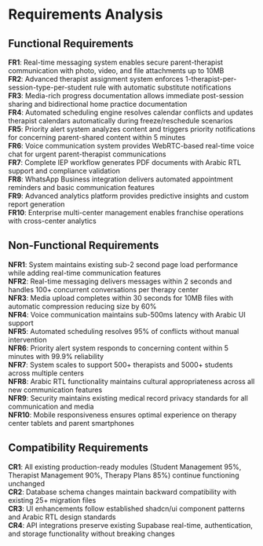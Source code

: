 # Requirements Analysis

## Functional Requirements

**FR1**: Real-time messaging system enables secure parent-therapist communication with photo, video, and file attachments up to 10MB  
**FR2**: Advanced therapist assignment system enforces 1-therapist-per-session-type-per-student rule with automatic substitute notifications  
**FR3**: Media-rich progress documentation allows immediate post-session sharing and bidirectional home practice documentation  
**FR4**: Automated scheduling engine resolves calendar conflicts and updates therapist calendars automatically during freeze/reschedule scenarios  
**FR5**: Priority alert system analyzes content and triggers priority notifications for concerning parent-shared content within 5 minutes  
**FR6**: Voice communication system provides WebRTC-based real-time voice chat for urgent parent-therapist communications  
**FR7**: Complete IEP workflow generates PDF documents with Arabic RTL support and compliance validation  
**FR8**: WhatsApp Business integration delivers automated appointment reminders and basic communication features  
**FR9**: Advanced analytics platform provides predictive insights and custom report generation  
**FR10**: Enterprise multi-center management enables franchise operations with cross-center analytics

## Non-Functional Requirements

**NFR1**: System maintains existing sub-2 second page load performance while adding real-time communication features  
**NFR2**: Real-time messaging delivers messages within 2 seconds and handles 100+ concurrent conversations per therapy center  
**NFR3**: Media upload completes within 30 seconds for 10MB files with automatic compression reducing size by 60%  
**NFR4**: Voice communication maintains sub-500ms latency with Arabic UI support  
**NFR5**: Automated scheduling resolves 95% of conflicts without manual intervention  
**NFR6**: Priority alert system responds to concerning content within 5 minutes with 99.9% reliability  
**NFR7**: System scales to support 500+ therapists and 5000+ students across multiple centers  
**NFR8**: Arabic RTL functionality maintains cultural appropriateness across all new communication features  
**NFR9**: Security maintains existing medical record privacy standards for all communication and media  
**NFR10**: Mobile responsiveness ensures optimal experience on therapy center tablets and parent smartphones

## Compatibility Requirements

**CR1**: All existing production-ready modules (Student Management 95%, Therapist Management 90%, Therapy Plans 85%) continue functioning unchanged  
**CR2**: Database schema changes maintain backward compatibility with existing 25+ migration files  
**CR3**: UI enhancements follow established shadcn/ui component patterns and Arabic RTL design standards  
**CR4**: API integrations preserve existing Supabase real-time, authentication, and storage functionality without breaking changes
